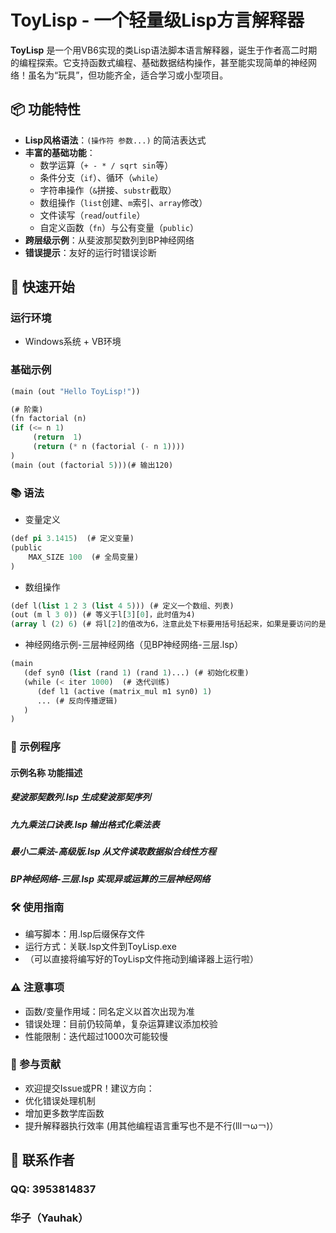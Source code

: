 # ToyLisp - 一个轻量级Lisp方言解释器

**ToyLisp** 是一个用VB6实现的类Lisp语法脚本语言解释器，诞生于作者高二时期的编程探索。它支持函数式编程、基础数据结构操作，甚至能实现简单的神经网络！虽名为“玩具”，但功能齐全，适合学习或小型项目。

## 📦 功能特性
- **Lisp风格语法**：`(操作符 参数...)` 的简洁表达式
- **丰富的基础功能**：
  - 数学运算（`+ - * / sqrt sin`等）
  - 条件分支（`if`）、循环（`while`）
  - 字符串操作（`&`拼接、`substr`截取）
  - 数组操作（`list`创建、`m`索引、`array`修改）
  - 文件读写（`read`/`outfile`）
  - 自定义函数（`fn`）与公有变量（`public`）
- **跨层级示例**：从斐波那契数列到BP神经网络
- **错误提示**：友好的运行时错误诊断

## 🚀 快速开始
### 运行环境
- Windows系统 + VB环境

### 基础示例
```lisp
(main (out "Hello ToyLisp!"))
```
```lisp
(# 阶乘)
(fn factorial (n)
(if (<= n 1)
     (return  1)
     (return (* n (factorial (- n 1))))
)
(main (out (factorial 5)))(# 输出120)
```
### 📚 语法
- 变量定义
```lisp
(def pi 3.1415)  (# 定义变量)
(public
    MAX_SIZE 100  (# 全局变量)
)
```
- 数组操作
```lisp
(def l(list 1 2 3 (list 4 5))) (# 定义一个数组、列表)
(out (m l 3 0)) (# 等义于l[3][0]，此时值为4)
(array l (2) 6) (# 将l[2]的值改为6，注意此处下标要用括号括起来，如果是要访问的是多维下标则写成(x1 x2 ...))
```
- 神经网络示例-三层神经网络（见BP神经网络-三层.lsp）
```lisp
(main
   (def syn0 (list (rand 1) (rand 1)...) (# 初始化权重)
   (while (< iter 1000)  (# 迭代训练)
      (def l1 (active (matrix_mul m1 syn0) 1)
      ... (# 反向传播逻辑)
   )
)
```
### 🎯 示例程序
#### 示例名称	              功能描述
##### 斐波那契数列.lsp	    生成斐波那契序列
##### 九九乘法口诀表.lsp	  输出格式化乘法表
##### 最小二乘法-高级版.lsp	从文件读取数据拟合线性方程
##### BP神经网络-三层.lsp	  实现异或运算的三层神经网络

### 🛠️ 使用指南
- 编写脚本：用.lsp后缀保存文件
- 运行方式：关联.lsp文件到ToyLisp.exe
- （可以直接将编写好的ToyLisp文件拖动到编译器上运行啦）

### ⚠️ 注意事项
- 函数/变量作用域：同名定义以首次出现为准
- 错误处理：目前仍较简单，复杂运算建议添加校验
- 性能限制：迭代超过1000次可能较慢

### 🤝 参与贡献
- 欢迎提交Issue或PR！建议方向：
- 优化错误处理机制
- 增加更多数学库函数
- 提升解释器执行效率
(用其他编程语言重写也不是不行(lll￢ω￢)）

## 📮 联系作者
### QQ: 3953814837
### 华子（Yauhak）
